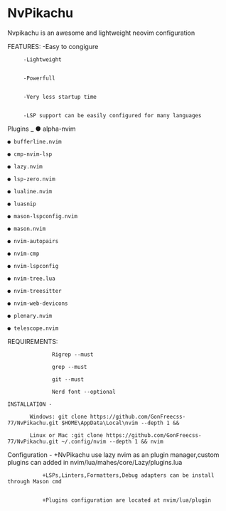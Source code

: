 # NvPikachu

Nvpikachu is an awesome and lightweight neovim configuration 


FEATURES:
         -Easy to congigure
         
         
         -Lightweight 
         
         
         -Powerfull
         
         
         -Very less startup time
         
         
         -LSP support can be easily configured for many languages 
         
Plugins **_** 
    ● alpha-nvim 
    
    ● bufferline.nvim
    
    ● cmp-nvim-lsp
    
    ● lazy.nvim
    
    ● lsp-zero.nvim
    
    ● lualine.nvim
    
    ● luasnip
    
    ● mason-lspconfig.nvim
    
    ● mason.nvim
    
    ● nvim-autopairs
    
    ● nvim-cmp
    
    ● nvim-lspconfig
    
    ● nvim-tree.lua
    
    ● nvim-treesitter 
    
    ● nvim-web-devicons
    
    ● plenary.nvim
    
    ● telescope.nvim



   REQUIREMENTS:
                  
                  Rigrep --must
   
                  grep --must
                  
                  git --must
                  
                  Nerd font --optional
    
    INSTALLATION -
    
           Windows: git clone https://github.com/GonFreecss-77/NvPikachu.git $HOME\AppData\Local\nvim --depth 1 &&
           
           Linux or Mac :git clone https://github.com/GonFreecss-77/NvPikachu.git ~/.config/nvim --depth 1 && nvim
           
Configuration -
               +NvPikachu use lazy nvim as an plugin manager,custom plugins can added in nvim/lua/mahes/core/Lazy/plugins.lua

               
               +LSPs,Linters,Formatters,Debug adapters can be install through Mason cmd

               
               +Plugins configuration are located at nvim/lua/plugin
  
